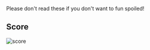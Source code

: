 Please don't read these if you don't want to fun spoiled!

Score
-----
![score](http://projecteuler.net/profile/lchi.png)
